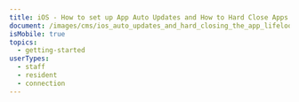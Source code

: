 ```yaml
---
title: iOS - How to set up App Auto Updates and How to Hard Close Apps
document: /images/cms/ios_auto_updates_and_hard_closing_the_app_lifeloop_trainings.pdf
isMobile: true
topics:
  - getting-started
userTypes:
  - staff
  - resident
  - connection
---
```

